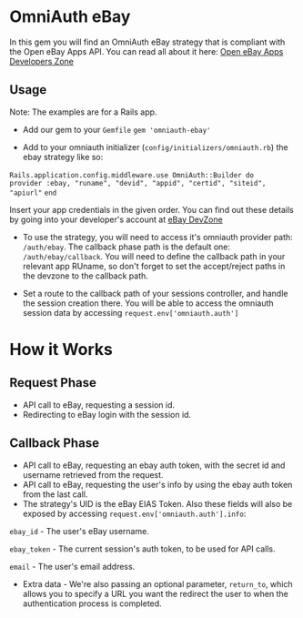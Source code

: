 OmniAuth eBay
====================================

In this gem you will find an OmniAuth eBay strategy that is compliant with the Open eBay Apps API.
You can read all about it here: [Open eBay Apps Developers Zone](http://developer.ebay.com/DevZone/open-ebay-apps/Concepts/OpeneBayUGDev.html)

Usage
------------------------------------------

Note: The examples are for a Rails app.

* Add our gem to your `Gemfile`
`gem 'omniauth-ebay'`

* Add to your omniauth initializer (`config/initializers/omniauth.rb`) the ebay strategy like so:

`Rails.application.config.middleware.use OmniAuth::Builder do`
`   provider :ebay, "runame", "devid", "appid", "certid", "siteid", "apiurl"`
`end`

Insert your app credentials in the given order. You can find out these details by going into your developer's account at [eBay DevZone](https://developer.ebay.com/DevZone/account/)

* To use the strategy, you will need to access it's omniauth provider path: `/auth/ebay`. The callback phase path is the default one: `/auth/ebay/callback`.
You will need to define the callback path in your relevant app RUname, so don't forget to set the accept/reject paths in the devzone to the callback path.

* Set a route to the callback path of your sessions controller, and handle the session creation there. You will be able to access
the omniauth session data by accessing `request.env['omniauth.auth']`

How it Works
====================================

Request Phase
--------------------

* API call to eBay, requesting a session id.
* Redirecting to eBay login with the session id.

Callback Phase
-----------------------------------------

* API call to eBay, requesting an ebay auth token, with the secret id and username retrieved from the request.
* API call to eBay, requesting the user's info by using the ebay auth token from the last call.
* The strategy's UID is the eBay EIAS Token. Also these fields will also be exposed by accessing `request.env['omniauth.auth'].info`:

`ebay_id` - The user's eBay username.

`ebay_token` - The current session's auth token, to be used for API calls.

`email` - The user's email address.
* Extra data - We're also passing an optional parameter, `return_to`, which allows you to specify a URL you want the redirect the user to when the authentication process is completed.

